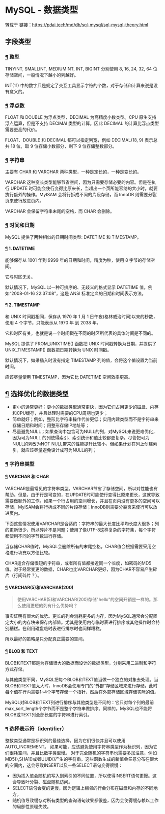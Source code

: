 # MySQL - 数据类型

转载于 链接：https://pdai.tech/md/db/sql-mysql/sql-mysql-theory.html

## 字段类型

### [¶](#整型) 整型

TINYINT, SMALLINT, MEDIUMINT, INT, BIGINT 分别使用 8, 16, 24, 32, 64 位存储空间，一般情况下越小的列越好。

INT(11) 中的数字只是规定了交互工具显示字符的个数，对于存储和计算来说是没有意义的。

### [¶](#浮点数) 浮点数

FLOAT 和 DOUBLE 为浮点类型，DECIMAL 为高精度小数类型。CPU 原生支持浮点运算，但是不支持 DECIMAl 类型的计算，因此 DECIMAL 的计算比浮点类型需要更高的代价。

FLOAT、DOUBLE 和 DECIMAL 都可以指定列宽，例如 DECIMAL(18, 9) 表示总共 18 位，取 9 位存储小数部分，剩下 9 位存储整数部分。

### [¶](#字符串) 字符串

主要有 CHAR 和 VARCHAR 两种类型，一种是定长的，一种是变长的。

VARCHAR 这种变长类型能够节省空间，因为只需要存储必要的内容。但是在执行 UPDATE 时可能会使行变得比原来长，当超出一个页所能容纳的大小时，就要执行额外的操作。MyISAM 会将行拆成不同的片段存储，而 InnoDB 则需要分裂页来使行放进页内。

VARCHAR 会保留字符串末尾的空格，而 CHAR 会删除。

### [¶](#时间和日期) 时间和日期

MySQL 提供了两种相似的日期时间类型: DATETIME 和 TIMESTAMP。

#### [¶](#1-datetime) 1. DATETIME

能够保存从 1001 年到 9999 年的日期和时间，精度为秒，使用 8 字节的存储空间。

它与时区无关。

默认情况下，MySQL 以一种可排序的、无歧义的格式显示 DATETIME 值，例如“2008-01-16 22:37:08”，这是 ANSI 标准定义的日期和时间表示方法。

#### [¶](#2-timestamp) 2. TIMESTAMP

和 UNIX 时间戳相同，保存从 1970 年 1 月 1 日午夜(格林威治时间)以来的秒数，使用 4 个字节，只能表示从 1970 年 到 2038 年。

它和时区有关，也就是说一个时间戳在不同的时区所代表的具体时间是不同的。

MySQL 提供了 FROM_UNIXTIME() 函数把 UNIX 时间戳转换为日期，并提供了 UNIX_TIMESTAMP() 函数把日期转换为 UNIX 时间戳。

默认情况下，如果插入时没有指定 TIMESTAMP 列的值，会将这个值设置为当前时间。

应该尽量使用 TIMESTAMP，因为它比 DATETIME 空间效率更高。

## [¶](#选择优化的数据类型) 选择优化的数据类型

- 更小的通常更好；更小的数据类型通常更快，因为它们占用更少的磁盘、内存和CPU缓存，并且处理时需要的CPU周期也更少；
- 简单就好；例如，整形比字符串操作代价更低；实用内建类型而不是字符串来存储日期和时间；用整形存储IP地址等；
- 尽量避免NULL；如果查询中包含可为NULL的列，对MySQL来说更难优化，因为可为NULL 的列使得索引、索引统计和值比较都更复杂。尽管把可为NULL的列改为NOT NULL带来的性能提升比较小，但如果计划在列上创建索引，就应该尽量避免设计成可为NULL的列；

### [¶](#字符串类型) 字符串类型

#### [¶](#varchar-和-char) VARCHAR 和 CHAR

VARCHAR是最常见的字符串类型。VARCHAR节省了存储空间，所以对性能也有帮助。但是，由于行是可变的，在UPDATE时可能使行变得比原来更长，这就导致需要做额外的工作。如果一个行占用的空间增长，并且在页内没有更多的空间可以存储，MyISAM会将行拆成不同的片段存储；InnoDB则需要分裂页来使行可以放进页内。

下面这些情况使用VARCHAR是合适的：字符串的最大长度比平均长度大很多；列的更新很少，所以碎片不是问题；使用了像UTF-8这样复杂的字符集，每个字符都使用不同的字节数进行存储。

当存储CHAR值时，MySQL会删除所有的末尾空格。CHAR值会根据需要采用空格进行填充以方便比较。

CHAR适合存储很短的字符串，或者所有值都接近同一个长度，如密码的MD5值。对于经常变更的数据，CHAR也比VARCHAR更好，因为CHAR不容易产生碎片（行间碎片？）。

#### [¶](#varchar5和varchar200) VARCHAR(5)和VARCHAR(200)

> 使用VARCHAR(5)和VARCHAR(200)存储"hello"的空间开销是一样的。那么使用更短的列有什么优势吗？

事实证明有很大的优势。更长的列会消耗更多的内存，因为MySQL通常会分配固定大小的内存块来保存内部值。尤其是使用内存临时表进行排序或其他操作时会特别糟糕。在利用磁盘临时表进行排序时也同样糟糕。

所以最好的策略是只分配真正需要的空间。

#### [¶](#blob-和-text) BLOB 和 TEXT

BLOB和TEXT都是为存储很大的数据而设计的数据类型，分别采用二进制和字符方式存储。

与其他类型不同，MySQL把每个BLOB和TEXT值当做一个独立的对象去处理。当BLOB和TEXT值太大时，InnoDB会使用专门的“外部”存储区域来进行存储，此时每个值在行内需要1~4个字节存储一个指针，然后在外部存储区域存储实际的值。

MySQL对BLOB和TEXT列进行排序与其他类型是不同的：它只对每个列的最前max_sort_length个字节而不是整个字符串做排序。同样的，MySQL也不能将BLOB或TEXT列全部长度的字符串进行索引。

### [¶](#选择表示符identifier) 选择表示符（identifier）

整数类型通常是标识列的最佳选择，因为它们很快并且可以使用AUTO_INCREMENT。 如果可能，应该避免使用字符串类型作为标识列，因为它们很耗空间，并且比数字类型慢。 对于完全随机的字符串也需要多加注意，例如MD5(),SHA1()或者UUID()产生的字符串。这些函数生成的新值会任意分布在很大的空间内，这会导致INSERT以及一些SELECT语句变得很慢：

- 因为插入值会随机的写入到索引的不同位置，所以使得INSERT语句更慢。这会导致叶分裂、磁盘随机访问。
- SELECT语句会变的更慢，因为逻辑上相邻的行会分布在磁盘和内存的不同地方。
- 随机值导致缓存对所有类型的查询语句效果都很差，因为会使得缓存赖以工作的局部性原理失效。